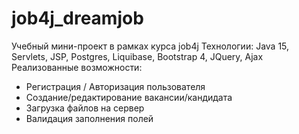 # job4j_dreamjob

Учебный мини-проект в рамках курса job4j
Технологии: Java 15, Servlets, JSP, Postgres, Liquibase, Bootstrap 4, JQuery, Ajax
Реализованные возможности:

* Регистрация / Авторизация пользователя
* Создание/редактирование вакансии/кандидата
* Загрузка файлов на сервер
* Валидация заполнения полей